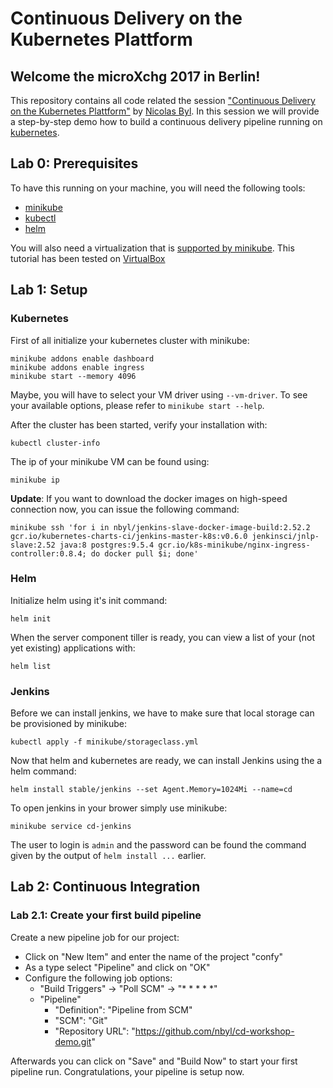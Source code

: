 # Continuous Delivery on the Kubernetes Plattform

## Welcome the microXchg 2017 in Berlin!

This repository contains all code related the session ["Continuous Delivery on the Kubernetes Plattform"](http://sched.co/93vH) by [Nicolas Byl](http://lanyrd.com/profile/nicolas.byl/). In this session we will provide a step-by-step demo how to build a continuous delivery pipeline running on [kubernetes](http://kubernetes.io).

## Lab 0: Prerequisites

To have this running on your machine, you will need the following tools:

* [minikube](https://github.com/kubernetes/minikube/releases)
* [kubectl](https://kubernetes.io/docs/getting-started-guides/kubectl/)
* [helm](https://github.com/kubernetes/helm/releases)

You will also need a virtualization that is [supported by minikube](https://github.com/kubernetes/minikube#installation). This tutorial has been tested on [VirtualBox](https://www.virtualbox.org/wiki/Downloads)

## Lab 1: Setup

### Kubernetes
First of all initialize your kubernetes cluster with minikube:

    minikube addons enable dashboard
    minikube addons enable ingress
    minikube start --memory 4096
    
Maybe, you will have to select your VM driver using `--vm-driver`. To see your available options, please refer to `minikube start --help`.    

After the cluster has been started, verify your installation with: 

    kubectl cluster-info
    
The ip of your minikube VM can be found using:
    
    minikube ip
    
**Update**: If you want to download the docker images on high-speed connection now, you can issue the following command:
    
    minikube ssh 'for i in nbyl/jenkins-slave-docker-image-build:2.52.2 gcr.io/kubernetes-charts-ci/jenkins-master-k8s:v0.6.0 jenkinsci/jnlp-slave:2.52 java:8 postgres:9.5.4 gcr.io/k8s-minikube/nginx-ingress-controller:0.8.4; do docker pull $i; done'
    
### Helm    

Initialize helm using it's init command:

    helm init
    
When the server component tiller is ready, you can view a list of your (not yet existing) applications with:
     
    helm list
    
### Jenkins

Before we can install jenkins, we have to make sure that local storage can be provisioned by minikube:

    kubectl apply -f minikube/storageclass.yml
    
Now that helm and kubernetes are ready, we can install Jenkins using the a helm command:
    
    helm install stable/jenkins --set Agent.Memory=1024Mi --name=cd
    
To open jenkins in your brower simply use minikube:
    
    minikube service cd-jenkins

The user to login is `admin` and the password can be found the command given by the output of `helm install ...` earlier.

## Lab 2: Continuous Integration

### Lab 2.1: Create your first build pipeline

Create a new pipeline job for our project:

* Click on "New Item" and enter the name of the project "confy"
* As a type select "Pipeline" and click on "OK"
* Configure the following job options:
  * "Build Triggers" &rarr; "Poll SCM" &rarr; "* * * * *"
  * "Pipeline" 
    * "Definition": "Pipeline from SCM" 
    * "SCM": "Git" 
    * "Repository URL": "https://github.com/nbyl/cd-workshop-demo.git"

Afterwards you can click on "Save" and "Build Now" to start your first pipeline run. Congratulations, your pipeline is setup now.
